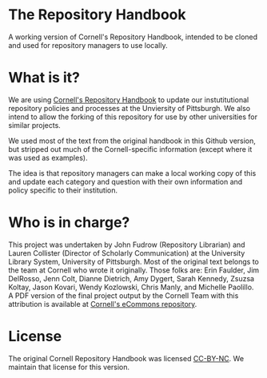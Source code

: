 # The Repository Handbook
A working version of Cornell's Repository Handbook, intended to be cloned and used for repository managers to use locally.

# What is it?
We are using [Cornell's Repository Handbook](https://confluence.cornell.edu/display/culpublic/Cornell+University+Library+Repository+Principles+and+Strategies+Handbook ) to update our instutitutional repository policies and processes at the Unviersity of Pittsburgh. We also intend to allow the forking of this repository for use by other universities for similar projects.  

We used most of the text from the original handbook in this Github version, but stripped out much of the Cornell-specific information (except where it was used as examples). 

The idea is that repository managers can make a local working copy of this and update each category and question with their own information and policy specific to their institution. 

# Who is in charge?
This project was undertaken by John Fudrow (Repository Librarian) and Lauren Collister (Director of Scholarly Communication) at the University Library System, University of Pittsburgh. Most of the original text belongs to the team at Cornell who wrote it originally. Those folks are: Erin	Faulder, Jim	DelRosso, Jenn	Colt, Dianne	Dietrich, Amy	Dygert, Sarah	Kennedy, Zsuzsa	Koltay, Jason	Kovari, Wendy	Kozlowski, Chris	Manly, and Michelle	Paolillo. A PDF version of the final project output by the Cornell Team with this attribution is available at [Cornell's eCommons repository](https://hdl.handle.net/1813/57034). 

# License
The original Cornell Repository Handbook was licensed [CC-BY-NC](http://creativecommons.org/licenses/by-nc/4.0/). We maintain that license for this version.
